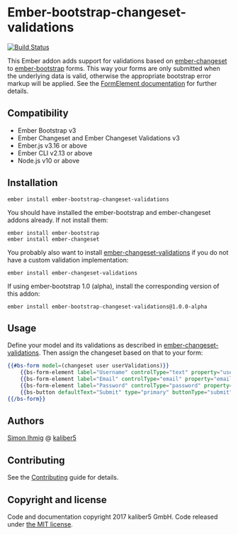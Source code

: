 # Ember-bootstrap-changeset-validations

[![Build Status](https://travis-ci.org/kaliber5/ember-bootstrap-changeset-validations.svg?branch=master)](https://travis-ci.org/kaliber5/ember-bootstrap-changeset-validations)

This Ember addon adds support for validations based on [ember-changeset](https://github.com/poteto/ember-changeset) to [ember-bootstrap](http://kaliber5.github.io/ember-bootstrap/) forms.
This way your forms are only submitted when the underlying data is valid, otherwise the appropriate bootstrap error
markup will be applied. See the [FormElement documentation](http://kaliber5.github.io/ember-bootstrap/api/classes/Components.FormElement.html) for
further details.

Compatibility
------------------------------------------------------------------------------

* Ember Bootstrap v3
* Ember Changeset and Ember Changeset Validations v3
* Ember.js v3.16 or above
* Ember CLI v2.13 or above
* Node.js v10 or above


Installation
------------------------------------------------------------------------------

    ember install ember-bootstrap-changeset-validations

You should have installed the ember-bootstrap and ember-changeset addons already. If not install them:

```
ember install ember-bootstrap
ember install ember-changeset
```

You probably also want to install [ember-changeset-validations](https://github.com/poteto/ember-changeset-validations/)
if you do not have a custom validation implementation:

```
ember install ember-changeset-validations
```

If using ember-bootstrap 1.0 (alpha), install the corresponding version of this addon:

    ember install ember-bootstrap-changeset-validations@1.0.0-alpha

## Usage

Define your model and its validations as described in [ember-changeset-validations](https://github.com/poteto/ember-changeset-validations/).
Then assign the changeset based on that to your form:

```hbs
{{#bs-form model=(changeset user userValidations)}}
    {{bs-form-element label="Username" controlType="text" property="username" required=true}}
    {{bs-form-element label="Email" controlType="email" property="email" required=true}}
    {{bs-form-element label="Password" controlType="password" property="password" required=true}}
    {{bs-button defaultText="Submit" type="primary" buttonType="submit"}}
{{/bs-form}}
```

## Authors

[Simon Ihmig](https://github.com/simonihmig) @ [kaliber5](http://www.kaliber5.de)


Contributing
------------------------------------------------------------------------------

See the [Contributing](CONTRIBUTING.md) guide for details.

## Copyright and license

Code and documentation copyright 2017 kaliber5 GmbH. Code released under [the MIT license](LICENSE.md).
